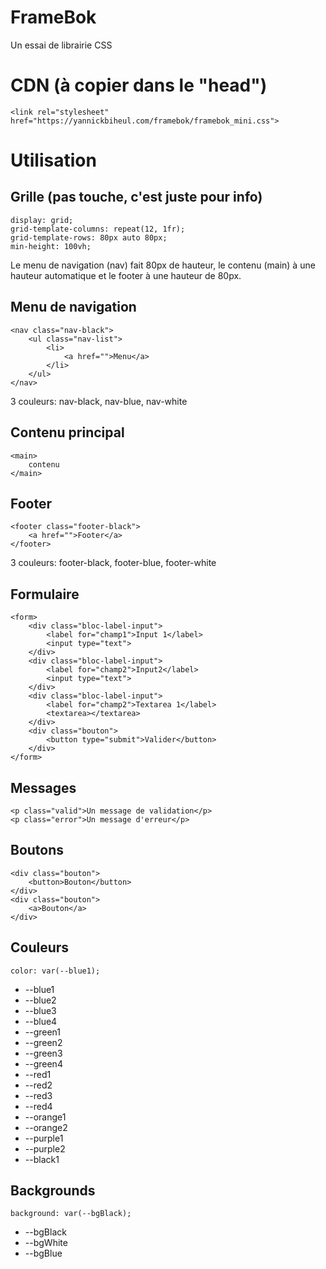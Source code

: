 # FrameBok
Un essai de librairie CSS 
# CDN (à copier dans le "head")
    <link rel="stylesheet" href="https://yannickbiheul.com/framebok/framebok_mini.css">
# Utilisation
## Grille (pas touche, c'est juste pour info)
    display: grid;
    grid-template-columns: repeat(12, 1fr);
    grid-template-rows: 80px auto 80px;
    min-height: 100vh;
Le menu de navigation (nav) fait 80px de hauteur, le contenu (main) à une hauteur automatique et le footer à une hauteur de 80px.
## Menu de navigation
    <nav class="nav-black">
        <ul class="nav-list">
            <li>
                <a href="">Menu</a>
            </li>
        </ul>
    </nav>
3 couleurs: nav-black, nav-blue, nav-white
## Contenu principal
    <main>
        contenu
    </main>
## Footer
    <footer class="footer-black">
        <a href="">Footer</a>
    </footer>
3 couleurs: footer-black, footer-blue, footer-white
## Formulaire
    <form>
        <div class="bloc-label-input">
            <label for="champ1">Input 1</label>
            <input type="text">
        </div>
        <div class="bloc-label-input">
            <label for="champ2">Input2</label>
            <input type="text">
        </div>
        <div class="bloc-label-input">
            <label for="champ2">Textarea 1</label>
            <textarea></textarea>
        </div>
        <div class="bouton">
            <button type="submit">Valider</button>
        </div>
    </form>
## Messages
    <p class="valid">Un message de validation</p>
    <p class="error">Un message d'erreur</p>
## Boutons
    <div class="bouton">
        <button>Bouton</button>
    </div>
    <div class="bouton">
        <a>Bouton</a>
    </div>
## Couleurs
    color: var(--blue1);
* --blue1
* --blue2
* --blue3
* --blue4
* --green1
* --green2
* --green3
* --green4
* --red1
* --red2
* --red3
* --red4
* --orange1
* --orange2
* --purple1
* --purple2
* --black1
## Backgrounds
    background: var(--bgBlack);
* --bgBlack
* --bgWhite
* --bgBlue
